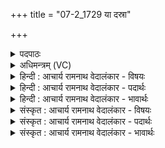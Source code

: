 +++
title = "07-2_1729 या दस्रा"

+++
<details><summary>पदपाठः</summary>

या꣢। द꣣स्रा꣢। सि꣡न्धु꣢꣯मातरा। सि꣡न्धु꣢꣯। मा꣣तरा। मनोत꣡रा꣢। र꣣यीणा꣢म्। धि꣣या꣢। दे꣣वा꣢। व꣣सुवि꣡दा꣢। वसु꣣। वि꣡दा꣢꣯। १७२९।
</details>

<details><summary>अधिमन्त्रम् (VC)</summary>

- अश्विनौ
- प्रस्कण्वः काण्वः
- गायत्री
- षड्जः
</details>

<details><summary>हिन्दी : आचार्य रामनाथ वेदालंकार - विषयः</summary>

अगले मन्त्र में मन और आत्मा के गुण-कर्मों का वर्णन है।
</details>

<details><summary>हिन्दी : आचार्य रामनाथ वेदालंकार - पदार्थः</summary>

पदार्थान्वय -  (या) जो मन-आत्मा रूप अश्वीयुगल (दस्रा) दोषों को नष्ट करनेवाले, (सिन्धुमातरा) आनन्दस्राविणी जगदम्बा जिनका माता के समान पालन करनेवाली है,ऐसे (रयीणाम्) सत्य,अहिंसा आदि वा स्वास्थ्य,दीर्घायुष्य आदि ऐश्वर्यों को (मनोतरा) अतिशय दीप्त करनेवाले, (देवा) बल के दाता और (धिया) प्रज्ञा तथा कर्म से (वसुविदा) योगसिद्धिरूप ऐश्वर्य को प्राप्त करानेवाले हैं,उनकी मैं (स्तुषे) स्तुति करता हूँ।[यहाँ ‘स्तुषे’ पद पूर्व मन्त्र से लिया गया है]॥२॥
</details>

<details><summary>हिन्दी : आचार्य रामनाथ वेदालंकार - भावार्थः</summary>

भावार्थ -  मन और आत्मा को साधने से दोषों का क्षय,स्वास्थ्य,दीर्घायुष्य,बल,सत्य-अहिंसा आदि ऐश्वर्य और योगसिद्धियाँ प्राप्त होती हैं ॥२॥
</details>

<details><summary>संस्कृत : आचार्य रामनाथ वेदालंकार - विषयः</summary>

अथ मनआत्मनोर्गुणकर्माणि वर्णयति।
</details>

<details><summary>संस्कृत : आचार्य रामनाथ वेदालंकार - पदार्थः</summary>

पदार्थान्वय -  (या) यौ अश्विनौ मनआत्मानौ (दस्रा) दोषाणामुपक्षेतारौ, (सिन्धुमातरा) सिन्धुः आनन्दरसस्य स्यन्दयित्री जगदम्बा माता मातृवत् पालयित्री ययोः तौ, (रयीणाम्) सत्याहिंसादीनां स्वास्थ्यदीर्घायुष्यादीनां चैश्वर्याणाम् (मनोतरा) अतिशयेन दीपयितारौ।[मन्यते दीप्तिकर्मा। निरु० १०।२९।] (देवा) देवौ बलस्य दातारौ, (धिया) प्रज्ञया कर्मणा च (वसुविदा) वसुविदौ योगसिद्धिरूपस्यैश्वर्यस्य लम्भकौ स्तः,तौ अहं ‘स्तुषे’ इति पूर्वेण सम्बन्धः।[अत्र सर्वत्र ‘सुपां सुलुक्०’। अ० ७।१।३९ इति प्रथमाद्विवचनस्याकारादेशः]॥२॥२
</details>

<details><summary>संस्कृत : आचार्य रामनाथ वेदालंकार - भावार्थः</summary>

भावार्थ -  मनआत्मनोः साधनेन दोषक्षयः स्वास्थ्यं दीर्घायुष्यं बलं सत्याहिंसाद्यैश्वर्याणि योगसिद्धयश्च प्राप्यन्ते ॥२॥
</details>